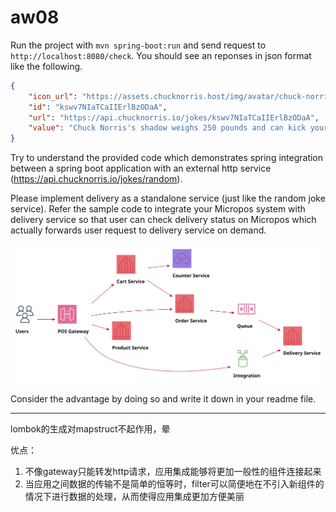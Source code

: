 # aw08

Run the project with `mvn spring-boot:run` and send request to `http://localhost:8080/check`. You should see an reponses in json format like the following.

```json
{
    "icon_url": "https://assets.chucknorris.host/img/avatar/chuck-norris.png",
    "id": "kswv7NIaTCaIIErlBzODaA",
    "url": "https://api.chucknorris.io/jokes/kswv7NIaTCaIIErlBzODaA",
    "value": "Chuck Norris's shadow weighs 250 pounds and can kick your ass ."
}
```

Try to understand the provided code which demonstrates spring integration between a spring boot application with an external http service (https://api.chucknorris.io/jokes/random).

Please implement delivery as a standalone service (just like the random joke service). Refer the sample code to integrate your Micropos system with delivery service so that user can check delivery status on Micropos which actually forwards user request to delivery service on demand.

![](Micropos.svg)

Consider the advantage by doing so and write it down in your readme file.

---

lombok的生成对mapstruct不起作用，晕

优点：

1. 不像gateway只能转发http请求，应用集成能够将更加一般性的组件连接起来
2. 当应用之间数据的传输不是简单的恒等时，filter可以简便地在不引入新组件的情况下进行数据的处理，从而使得应用集成更加方便美丽

